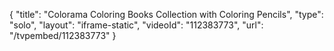 {
    "title": "Colorama Coloring Books Collection with Coloring Pencils",
    "type": "solo",
    "layout": "iframe-static",
    "videoId": "112383773",
    "url": "\/tvpembed\/112383773"
}